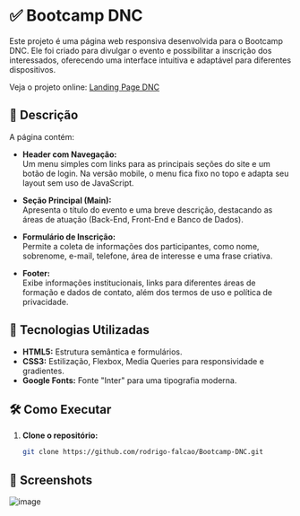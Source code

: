 # ✅ Bootcamp DNC

Este projeto é uma página web responsiva desenvolvida para o Bootcamp DNC. Ele foi criado para divulgar o evento e possibilitar a inscrição dos interessados, oferecendo uma interface intuitiva e adaptável para diferentes dispositivos.

Veja o projeto online: [Landing Page DNC](https://rodrigo-falcao.github.io/Bootcamp-DNC/)

## 📌 Descrição

A página contém:

- **Header com Navegação:**  
  Um menu simples com links para as principais seções do site e um botão de login. Na versão mobile, o menu fica fixo no topo e adapta seu layout sem uso de JavaScript.

- **Seção Principal (Main):**  
  Apresenta o título do evento e uma breve descrição, destacando as áreas de atuação (Back-End, Front-End e Banco de Dados).

- **Formulário de Inscrição:**  
  Permite a coleta de informações dos participantes, como nome, sobrenome, e-mail, telefone, área de interesse e uma frase criativa.

- **Footer:**  
  Exibe informações institucionais, links para diferentes áreas de formação e dados de contato, além dos termos de uso e política de privacidade.

## 🚀 Tecnologias Utilizadas

- **HTML5:** Estrutura semântica e formulários.
- **CSS3:** Estilização, Flexbox, Media Queries para responsividade e gradientes.
- **Google Fonts:** Fonte "Inter" para uma tipografia moderna.

## 🛠️ Como Executar

1. **Clone o repositório:**

   ```bash
   git clone https://github.com/rodrigo-falcao/Bootcamp-DNC.git

## 📸 Screenshots

![image](https://github.com/user-attachments/assets/df20e368-235c-4ca3-a552-333b6e29888a)
